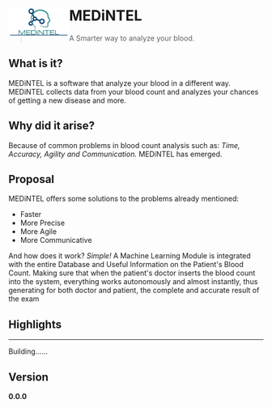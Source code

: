 # <img src="./logo.png" width="120" align="left"> MEDiNTEL

> A Smarter way to analyze your blood.

## What is it?
MEDiNTEL is a software that analyze your blood in a different way.
MEDiNTEL collects data from your blood count and analyzes your chances of getting a new disease and more.

## Why did it arise?
Because of common problems in blood count analysis such as: *Time, Accuracy, Agility and Communication.*
MEDiNTEL has emerged.

## Proposal
MEDiNTEL offers some solutions to the problems already mentioned:

+ Faster
+ More Precise
+ More Agile
+ More Communicative

And how does it work?
*Simple!*
A Machine Learning Module is integrated with the entire Database and Useful Information on the Patient's Blood Count. Making sure that when the patient's doctor inserts the blood count into the system, everything works autonomously and almost instantly, thus generating for both doctor and patient, the complete and accurate result of the exam

## Highlights

---

Building......

## Version

**0.0.0**
